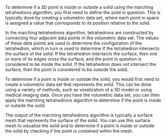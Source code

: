 To determine if a 3D point is inside or outside a solid using the marching tetrahedrons algorithm, you first need to define the solid in question. This is typically done by creating a volumetric data set, where each point in space is assigned a value that corresponds to its position relative to the solid.

In the marching tetrahedrons algorithm, tetrahedrons are constructed by connecting four adjacent data points in the volumetric data set. The values of these data points are used to determine the configuration of the tetrahedron, which in turn is used to determine if the tetrahedron intersects the surface of the solid. If the tetrahedron intersects the surface, then one or more of its edges cross the surface, and the point in question is considered to be inside the solid. If the tetrahedron does not intersect the surface, then the point is considered to be outside the solid.

To determine if a point is inside or outside the solid, you would first need to create a volumetric data set that represents the solid. This can be done using a variety of methods, such as voxelization of a 3D model or using medical imaging data. Once you have the volumetric data set, you can then apply the marching tetrahedrons algorithm to determine if the point is inside or outside the solid.

The output of the marching tetrahedrons algorithm is typically a surface mesh that represents the surface of the solid. You can use this surface mesh to visualize the solid and to determine if a point is inside or outside the solid by checking if the point is contained within the mesh.